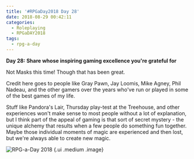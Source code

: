 ```yaml
---
title: '#RPGaDay2018 Day 28'
date: 2018-08-29 00:42:11
categories:
  - Roleplaying
  - RPGaDAY2018
tags:
  - rpg-a-day
---
```


**Day 28: Share whose inspiring gaming excellence you're grateful for**

Not Masks this time! Though that has been great.

Credit here goes to people like Gray Pawn, Jay Loomis, Mike Agney, Phil Nadeau, and the other gamers over the years who've run or played in some of the best games of my life.

Stuff like Pandora's Lair, Thursday play-test at the Treehouse, and other experiences won't make sense to most people without a lot of explanation, but I think part of the appeal of gaming is that sort of secret mystery - the unique alchemy that results when a few people do something fun together. Maybe those individual moments of magic are experienced and then lost, but we're always able to create new magic.

<!-- more -->

![RPG-a-Day 2018](/assets/rpg/RPG-a-Day%202018.jpg) {.ui .medium .image}